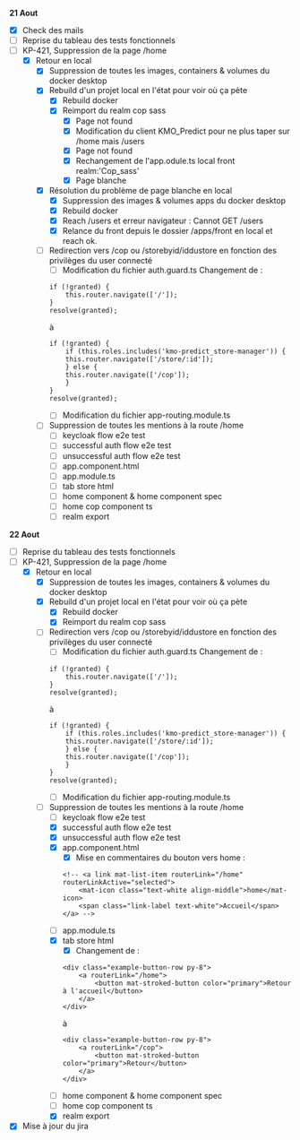 **21 Aout**
- [x] Check des mails
- [ ] Reprise du tableau des tests fonctionnels 
- [ ] KP-421, Suppression de la page /home
    - [x] Retour en local
        - [x] Suppression de toutes les images, containers & volumes du docker desktop
        - [x] Rebuild d'un projet local en l'état pour voir où ça pète
            - [x] Rebuild docker
            - [x] Reimport du realm cop sass
                - [x] Page not found
                - [x] Modification du client KMO_Predict pour ne plus taper sur /home mais /users
                - [x] Page not found
                - [x] Rechangement de l'app.odule.ts local front realm:'Cop_sass'
                - [x] Page blanche
        - [x] Résolution du problème de page blanche en local
            - [x] Suppression des images & volumes apps du docker desktop
            - [x] Rebuild docker
            - [x] Reach /users et erreur navigateur : Cannot GET /users
            - [x] Relance du front depuis le dossier /apps/front en local et reach ok.
        - [ ] Redirection vers /cop ou /storebyid/iddustore en fonction des privilèges du user connecté
            - [ ] Modification du fichier auth.guard.ts
            Changement de :
            ```
            if (!granted) {
                this.router.navigate(['/']);
            }
            resolve(granted);
            ```
            à
            ```
            if (!granted) {
                if (this.roles.includes('kmo-predict_store-manager')) {
                this.router.navigate(['/store/:id']); 
                } else {
                this.router.navigate(['/cop']);
                }
            }
            resolve(granted);
            ```
            - [ ] Modification du fichier app-routing.module.ts
        - [ ] Suppression de toutes les mentions à la route /home
            - [ ] keycloak flow e2e test
            - [ ] successful auth flow e2e test
            - [ ] unsuccessful auth flow e2e test
            - [ ] app.component.html
            - [ ] app.module.ts
            - [ ] tab store html
            - [ ] home component & home component spec
            - [ ] home cop component ts
            - [ ] realm export

**22 Aout**
- [ ] Reprise du tableau des tests fonctionnels 
- [ ] KP-421, Suppression de la page /home
    - [x] Retour en local
        - [x] Suppression de toutes les images, containers & volumes du docker desktop
        - [x] Rebuild d'un projet local en l'état pour voir où ça pète
            - [x] Rebuild docker
            - [x] Reimport du realm cop sass
        - [ ] Redirection vers /cop ou /storebyid/iddustore en fonction des privilèges du user connecté
            - [ ] Modification du fichier auth.guard.ts
            Changement de :
            ```
            if (!granted) {
                this.router.navigate(['/']);
            }
            resolve(granted);
            ```
            à
            ```
            if (!granted) {
                if (this.roles.includes('kmo-predict_store-manager')) {
                this.router.navigate(['/store/:id']); 
                } else {
                this.router.navigate(['/cop']);
                }
            }
            resolve(granted);
            ```
            - [ ] Modification du fichier app-routing.module.ts
        - [ ] Suppression de toutes les mentions à la route /home
            - [ ] keycloak flow e2e test
            - [x] successful auth flow e2e test
            - [x] unsuccessful auth flow e2e test
            - [x] app.component.html
                - [x] Mise en commentaires du bouton vers home :
                ```
                <!-- <a link mat-list-item routerLink="/home" routerLinkActive="selected">
                    <mat-icon class="text-white align-middle">home</mat-icon>
                    <span class="link-label text-white">Accueil</span>
                </a> -->
                ```
            - [ ] app.module.ts
            - [x] tab store html
                - [x] Changement de :
                ```
                <div class="example-button-row py-8">
                    <a routerLink="/home">
                        <button mat-stroked-button color="primary">Retour à l'accueil</button>
                    </a>
                </div>
                ```
                à 
                ```
                <div class="example-button-row py-8">
                    <a routerLink="/cop">
                        <button mat-stroked-button color="primary">Retour</button>
                    </a>
                </div>
                ```
            - [ ] home component & home component spec
            - [ ] home cop component ts
            - [x] realm export
- [x] Mise à jour du jira
